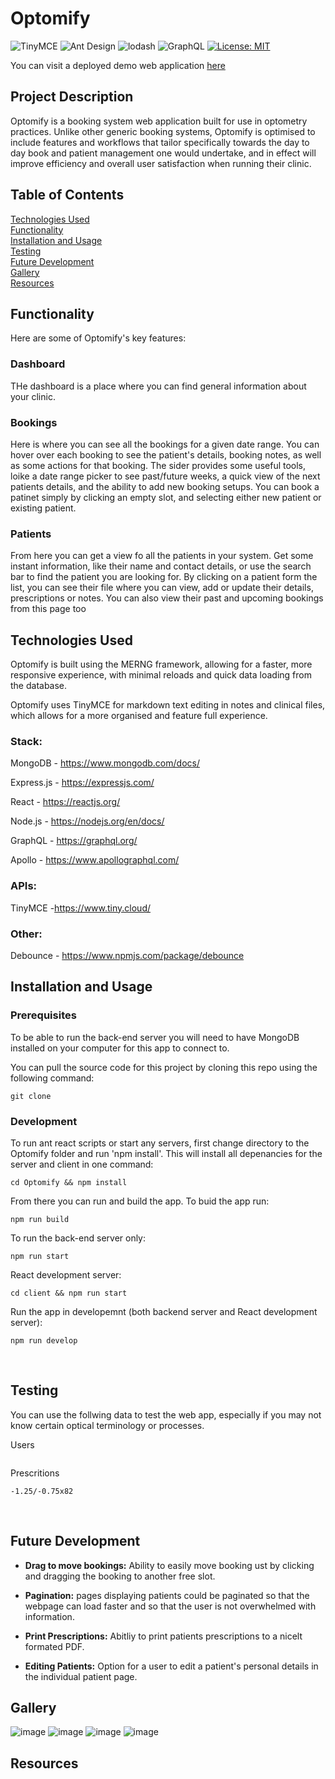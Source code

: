 # Optomify

![TinyMCE](https://img.shields.io/badge/API-TinyMCE-Blue)
![Ant Design](https://img.shields.io/badge/CSS-AntDesign-green)
![lodash](https://img.shields.io/badge/node-lodash-orange)
![GraphQL](https://img.shields.io/badge/node-GraphQL-orange)
[![License: MIT](https://img.shields.io/badge/License-MIT-yellow.svg)](https://opensource.org/licenses/MIT)

<!-- ## Deployed web address -->

You can visit a deployed demo web application [here](https://projecthub-crm.herokuapp.com/)
<br>

## Project Description

Optomify is a booking system web application built for use in optometry practices. Unlike other generic booking systems, Optomify is optimised to include features and workflows that tailor specifically towards the day to day book and patient management one would undertake, and in effect will improve efficiency and overall user satisfaction when running their clinic. 
<br>

## Table of Contents

[Technologies Used](#Technologies)  
[Functionality](#Functionality)  
[Installation and Usage](#Installation)  
[Testing](#Testing)  
[Future Development](#Future)  
[Gallery](#Gallery)  
[Resources](#Resources) 

<a name="Functionality"></a>

## Functionality
Here are some of Optomify's key features:

### Dashboard
THe dashboard is a place where you can find general information about your clinic. 

### Bookings
Here is where you can see all the bookings for a given date range. You can hover over each booking to see the patient's details, booking notes, as well as some actions for that booking. The sider provides some useful tools, loike a date range picker to see past/future weeks, a quick view of the next patients details, and the ability to add new booking setups. You can book a patinet simply by clicking an empty slot, and selecting either new patient or existing patient. 

### Patients
From here you can get a view fo all the patients in your system. Get some instant information, like their name and contact details, or use the search bar to find the patient you are looking for. By clicking on a patient form the list, you can see their file where you can view, add or update their details, prescriptions or notes. You can also view their past and upcoming bookings from this page too 
<br>

<a name="Technologies"></a>

## Technologies Used

Optomify is built using the MERNG framework, allowing for a faster, more responsive experience, with minimal reloads and quick data loading from the database. 

Optomify uses TinyMCE for markdown text editing in notes and clinical files, which allows for a more organised and feature full experience. 

### Stack:
MongoDB - https://www.mongodb.com/docs/

Express.js - https://expressjs.com/

React - https://reactjs.org/

Node.js - https://nodejs.org/en/docs/

GraphQL - https://graphql.org/

Apollo - https://www.apollographql.com/

### APIs:

TinyMCE -https://www.tiny.cloud/
<br>

### Other:

Debounce - https://www.npmjs.com/package/debounce

<a name="Installation"></a>

## Installation and Usage

### Prerequisites

To be able to run the back-end server you will need to have MongoDB installed on your computer for this app to connect to.  

You can pull the source code for this project by cloning this repo using the following command: 
 
```
git clone
```

### Development

To run ant react scripts or start any servers, first change directory to the Optomify folder and run 'npm install'. This will install all depenancies for the server and client in one command:
 
```
cd Optomify && npm install
```

From there you can run and build the app. To buid the app run:

```
npm run build
```

To run the back-end server only:

```
npm run start
```

React development server:

```
cd client && npm run start
```

Run the app in developemnt (both backend server and React development server):

```
npm run develop
```
<br>

<a name="Testing"></a>

## Testing

You can use the follwing data to test the web app, especially if you may not know certain optical terminology or processes.

Users 
```
```

Prescritions
```
-1.25/-0.75x82
```
<br>

<a name="Future"></a>

## Future Development

- <strong>Drag to move bookings:</strong> Ability to easily move booking ust by clicking and dragging the booking to another free slot.

- <strong>Pagination:</strong> pages displaying patients could be paginated so that the webpage can load faster and so that the user is not overwhelmed with information.

- <strong>Print Prescriptions:</strong> Abitliy to print patients prescriptions to a nicelt formated PDF.
  <br>

- <strong>Editing Patients:</strong> Option for a user to edit a patient's personal details in the individual patient page.
  <br>

<a name="Gallery"></a>

## Gallery

![image](https://github.com/wilgru/)
![image](https://github.com/wilgru/)
![image](https://github.com/wilgru/)
![image](https://github.com/wilgru/)
<br>

<a name="Resources"></a>

## Resources


